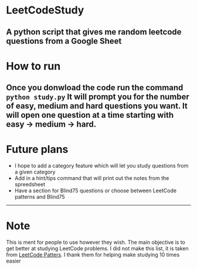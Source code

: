 # LeetCodeStudy
A python script that gives me random leetcode questions from a Google Sheet
---
# How to run
Once you donwload the code run the command `python study.py`
It will prompt you for the number of easy, medium and hard questions you want.
It will open one question at a time starting with easy -> medium -> hard.
---
# Future plans
- I hope to add a category feature which will let you study questions from a given category
- Add in a hint/tips command that will print out the notes from the spreedsheet
- Have a section for Blind75 questions or choose between LeetCode patterns and Blind75
---
# Note
This is ment for people to use however they wish. The main objective is to get better at studying LeetCode problems.
I did not make this list, it is taken from [LeetCode Patters](https://seanprashad.com/leetcode-patterns/). I thank them for helping make studying 10 times easier
